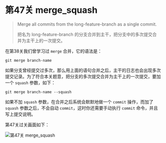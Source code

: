 
# 第47关 merge_squash

> Merge all commits from the long-feature-branch as a single commit.
>
> 把名为 long-feature-branch 的分支合并到主干，把分支中的多次提交合并为主干上的一次提交。

在第38关我们曾学习过 `merge` 合并，它的语法是：

```shell
git merge branch-name
```

如果分支曾经提交过多次，那么用上面的语句合并之后，主干的日志也会出现多次提交记录。为了符合本关题意，把分支的多次提交合并为主干上的一次提交，要加一个 `squash` 参数，如下：

```shell
git merge branch-name --squash
```

如果不加 `squash` 参数，在合并之后系统会默默地做一个 `commit` 操作，而加了 `squash` 参数之后，不会自动 `commit`，这时你还需要手动执行 `commit` 命令，并且写上提交说明。

第47关过关画面如下：

![第47关 merge_squash](../images/level-47-merge-squash.png)
